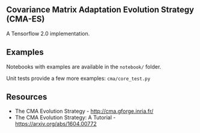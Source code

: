 Covariance Matrix Adaptation Evolution Strategy (CMA-ES)
--------------------------------------------------------

A Tensorflow 2.0 implementation.

## Examples

Notebooks with examples are available in the `notebook/` folder.

Unit tests provide a few more examples: `cma/core_test.py`

## Resources

- The CMA Evolution Strategy - http://cma.gforge.inria.fr/
- The CMA Evolution Strategy: A Tutorial - https://arxiv.org/abs/1604.00772
